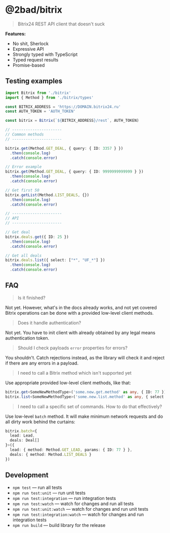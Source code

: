 # @2bad/bitrix

> Bitrix24 REST API client that doesn't suck

**Features:**

* No shit, Sherlock
* Expressive API
* Strongly typed with TypeScript
* Typed request results
* Promise-based

## Testing examples

```ts
import Bitrix from './bitrix'
import { Method } from './bitrix/types'

const BITRIX_ADDRESS = 'https://DOMAIN.bitrix24.ru'
const AUTH_TOKEN = 'AUTH_TOKEN'

const bitrix = Bitrix(`${BITRIX_ADDRESS}/rest`, AUTH_TOKEN)

// ----------------------
// Common methods
// ----------------------

bitrix.get(Method.GET_DEAL, { query: { ID: 3357 } })
  .then(console.log)
  .catch(console.error)

// Error example
bitrix.get(Method.GET_DEAL, { query: { ID: 9999999999999 } })
  .then(console.log)
  .catch(console.error)

// Get first 50
bitrix.getList(Method.LIST_DEALS, {})
  .then(console.log)
  .catch(console.error)

// ----------------------
// API
// ----------------------

// Get deal
bitrix.deals.get({ ID: 25 })
  .then(console.log)
  .catch(console.error)

// Get all deals
bitrix.deals.list({ select: ["*", "UF_*"] })
  .then(console.log)
  .catch(console.error)
```

## FAQ

> Is it finished?

Not yet. However, what's in the docs already works, and not yet covered Bitrix operations can be done with a provided low-level client methods.

> Does it handle authentication?

Not yet. You have to init client with already obtained by any legal means authentication token.

> Should I check payloads `error` properties for errors?

You shouldn't. Catch rejections instead, as the library will check it and reject if there are any errors in a payload.

> I need to call a Bitrix method which isn't supported yet

Use appropriate provided low-level client methods, like that:

```ts
bitrix.get<SomeNewMethodType>('some.new.get.method' as any, { ID: 77 })
bitrix.list<SomeNewMethodType>('some.new.list.method' as any, { select: ["TITLE"] })
```

> I need to call a specific set of commands. How to do that effectively?

Use low-level `batch` method. It will make minimum network requests and do all dirty work behind the curtains:

```ts
bitrix.batch<{
  lead: Lead,
  deals: Deal[]
}>({
  lead: { method: Method.GET_LEAD, params: { ID: 77 } },
  deals: { method: Method.LIST_DEALS }
})
```

## Development

* `npm test` — run all tests
* `npm run test:unit` — run unit tests
* `npm run test:integration` — run integration tests
* `npm run test:watch` — watch for changes and run all tests
* `npm run test:unit:watch` — watch for changes and run unit tests
* `npm run test:integration:watch` — watch for changes and run integration tests
* `npm run build` — build library for the release

